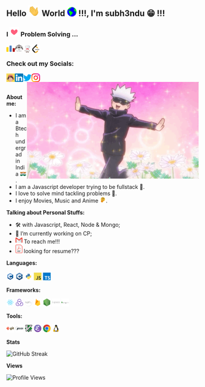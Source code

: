## Hello <img width="30" src="https://github.com/Venom-61/Venom-61/blob/main/assets/gif/Hi.gif" /> World <img width="25" src="https://github.com/Venom-61/Venom-61/blob/main/assets/gif/Earth.gif" /> !!!, I'm subh3ndu 😁 !!!


### I <img width="25" src="https://github.com/Venom-61/Venom-61/blob/main/assets/gif/Heart.gif" /> Problem Solving ...

<a href="https://codeforces.com/profile/Venom_61" target="_blank">
  <img align="left" alt="Venom_61's Codeforces" width="22px" src="https://github.com/Venom-61/Venom-61/blob/main/assets/logo/Codeforces.svg" />
</a>

<a href="https://atcoder.jp/users/subh3ndu/" target="_blank">
  <img align="left" alt="Venom_61's Atcoder" width="22px" src="https://github.com/Venom-61/Venom-61/blob/main/assets/logo/Atcoder.svg" />
</a>

<a href="https://www.codechef.com/users/subh3ndu/" target="_blank">
  <img align="left" alt="Venom_61's Codechef" width="22px" src="https://github.com/Venom-61/Venom-61/blob/main/assets/logo/Codechef.svg" />
</a>

<a href="https://leetcode.com/subh3ndu/" target="_blank">
  <img align="left" alt="Venom_61's Leetcode" width="22px" src="https://github.com/Venom-61/Venom-61/blob/main/assets/leetcode.png" />
</a>

<br />

### Check out my Socials:

<a href="https://subhendu.vercel.app" target="_blank">
  <img align="left" alt="Subhendu's Personal Website" width="22px" src="https://github.com/Venom-61/Venom-61/blob/main/assets/luffy.jpg" />
</a>

<a href="https://www.linkedin.com/in/subhendukarma/" target="_blank">
  <img align="left" alt="Subhendu's Linkdein" width="22px" src="https://github.com/Venom-61/Venom-61/blob/main/assets/logo/Linkedin.svg" />
</a>

<a href="https://twitter.com/subhendukarma" target="_blank">
  <img align="left" alt="Subhendu's Twitter" width="22px" src="https://github.com/Venom-61/Venom-61/blob/main/assets/logo/Twitter.svg" />
</a>

<a href="https://instagram.com/maikarmahoon" target="_blank">
  <img align="left" alt="Subhendu's Twitter" width="22px" src="https://github.com/Venom-61/Venom-61/blob/main/assets/logo/Instagram.svg" />
</a>

<img align="right" width="450px" alt="Gojo Satoru Running GIF" src="https://github.com/Venom-61/Venom-61/blob/main/assets/gif/Gojo.gif" />

<br />
<br />

**About me:**
- I am a Btech undergrad in India <img width="16px" src="https://github.com/Venom-61/Venom-61/blob/main/assets/gif/Flag.gif" />.
- I am a Javascript developer trying to be fullstack 🚀.
- I love to solve mind tackling problems 🧠.
- I enjoy Movies, Music and Anime <img width="16px" src="https://github.com/Venom-61/Venom-61/blob/main/assets/gif/OP.gif" />.

**Talking about Personal Stuffs:**

- 🛠 with Javascript, React, Node & Mongo; 
- 🔭 I’m currently working on CP;
- <a href="mailto:subhendukarmakar61@gmail.com"><img alt="gmail" width="18px" src="https://github.com/Venom-61/Venom-61/blob/main/assets/logo/Gmail.svg" /></a> To reach me!!! 
- <a href="https://raw.githubusercontent.com/subh3ndu/Resume/main/main.pdf" target="_blank" download><img alt="Download Resume" width="18px" src="https://github.com/Venom-61/Venom-61/blob/main/assets/download.png" /></a> looking for resume??? 

**Languages:**  
<br />
<code><img height="20" src="https://raw.githubusercontent.com/github/explore/80688e429a7d4ef2fca1e82350fe8e3517d3494d/topics/c/c.png"></code>
<code><img height="20" src="https://raw.githubusercontent.com/github/explore/80688e429a7d4ef2fca1e82350fe8e3517d3494d/topics/cpp/cpp.png"></code>
<code><img height="20" src="https://raw.githubusercontent.com/github/explore/80688e429a7d4ef2fca1e82350fe8e3517d3494d/topics/python/python.png"></code>
<code><img height="20" src="https://raw.githubusercontent.com/github/explore/80688e429a7d4ef2fca1e82350fe8e3517d3494d/topics/javascript/javascript.png"></code>
<code><img height="20" src="https://raw.githubusercontent.com/github/explore/80688e429a7d4ef2fca1e82350fe8e3517d3494d/topics/typescript/typescript.png"></code>

**Frameworks:**

<code><img height="20" src="https://raw.githubusercontent.com/github/explore/80688e429a7d4ef2fca1e82350fe8e3517d3494d/topics/react/react.png"></code>
<code><img height="20" src="https://raw.githubusercontent.com/github/explore/80688e429a7d4ef2fca1e82350fe8e3517d3494d/topics/redux/redux.png"></code>
<code><img height="20" src="https://github.com/Venom-61/Venom-61/blob/main/assets/Next.png" /></code>
<code><img height="20" src="https://raw.githubusercontent.com/github/explore/80688e429a7d4ef2fca1e82350fe8e3517d3494d/topics/firebase/firebase.png"></code>
<code><img height="20" src="https://raw.githubusercontent.com/github/explore/80688e429a7d4ef2fca1e82350fe8e3517d3494d/topics/nodejs/nodejs.png"></code>
<code><img height="20" src="https://raw.githubusercontent.com/github/explore/80688e429a7d4ef2fca1e82350fe8e3517d3494d/topics/express/express.png"></code>
<code><img height="20" src="https://raw.githubusercontent.com/github/explore/80688e429a7d4ef2fca1e82350fe8e3517d3494d/topics/mongodb/mongodb.png"></code>


**Tools:**
<br />

<code><img height="20" src="https://raw.githubusercontent.com/github/explore/80688e429a7d4ef2fca1e82350fe8e3517d3494d/topics/git/git.png"></code>
<code><img height="20" src="https://raw.githubusercontent.com/github/explore/80688e429a7d4ef2fca1e82350fe8e3517d3494d/topics/bash/bash.png"></code>
<code><img height="20" src="https://raw.githubusercontent.com/github/explore/80688e429a7d4ef2fca1e82350fe8e3517d3494d/topics/vim/vim.png"></code>
<code><img height="20" src="https://raw.githubusercontent.com/github/explore/80688e429a7d4ef2fca1e82350fe8e3517d3494d/topics/emacs/emacs.png"></code>
<code><img height="20" src="https://raw.githubusercontent.com/github/explore/80688e429a7d4ef2fca1e82350fe8e3517d3494d/topics/chrome/chrome.png"></code>
<code><img height="20" src="https://raw.githubusercontent.com/github/explore/80688e429a7d4ef2fca1e82350fe8e3517d3494d/topics/linux/linux.png"></code>


**Stats**

![GitHub Streak](http://github-readme-streak-stats.herokuapp.com?user=subh3ndu&theme=dark&hide_border=false)

**Views**

![Profile Views](https://gpvc.arturio.dev/subh3ndu)
